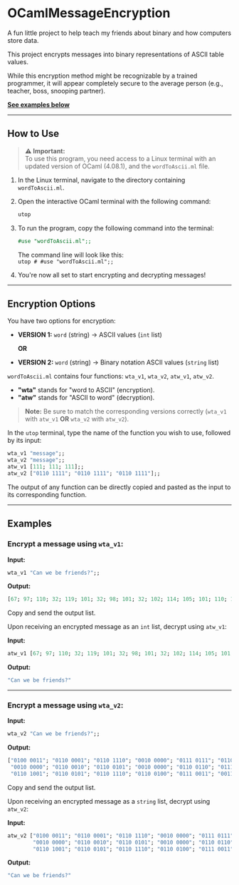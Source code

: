 # **OCamlMessageEncryption**
A fun little project to help teach my friends about binary and how computers store data.

This project encrypts messages into binary representations of ASCII table values.

While this encryption method might be recognizable by a trained programmer, it will appear completely secure to the average person (e.g., teacher, boss, snooping partner).

[**See examples below**](https://github.com/JacksonKary/OCamlMessageEncryption#examples "https://github.com/JacksonKary/OCamlMessageEncryption#examples")

---

## **How to Use**

> **⚠️ Important:**  
> To use this program, you need access to a Linux terminal with an updated version of OCaml (4.08.1), and the `wordToAscii.ml` file.

1. In the Linux terminal, navigate to the directory containing `wordToAscii.ml`.
2. Open the interactive OCaml terminal with the following command:

   ```bash
   utop
   ```

3. To run the program, copy the following command into the terminal:

   ```ocaml
   #use "wordToAscii.ml";;
   ```

   The command line will look like this:  
   ```utop # #use "wordToAscii.ml";;```

4. You're now all set to start encrypting and decrypting messages!

---

## **Encryption Options**

You have two options for encryption:

- **VERSION 1:** `word` (string) -> ASCII values (`int` list)

  **OR**

- **VERSION 2:** `word` (string) -> Binary notation ASCII values (`string` list)

```wordToAscii.ml``` contains four functions: `wta_v1`, `wta_v2`, `atw_v1`, `atw_v2`.

- **"wta"** stands for "word to ASCII" (encryption).
- **"atw"** stands for "ASCII to word" (decryption).

> **Note:** Be sure to match the corresponding versions correctly (`wta_v1` with `atw_v1` **OR** `wta_v2` with `atw_v2`).

In the `utop` terminal, type the name of the function you wish to use, followed by its input:

```ocaml
wta_v1 "message";;
wta_v2 "message";;
atw_v1 [111; 111; 111];;
atw_v2 ["0110 1111"; "0110 1111"; "0110 1111"];;
```

The output of any function can be directly copied and pasted as the input to its corresponding function.

---

## **Examples**

### **Encrypt a message using `wta_v1`:**

**Input:**

```ocaml
wta_v1 "Can we be friends?";;
```

**Output:**

```ocaml
[67; 97; 110; 32; 119; 101; 32; 98; 101; 32; 102; 114; 105; 101; 110; 100; 115; 63]
```

Copy and send the output list.

Upon receiving an encrypted message as an `int` list, decrypt using `atw_v1`:

**Input:**

```ocaml
atw_v1 [67; 97; 110; 32; 119; 101; 32; 98; 101; 32; 102; 114; 105; 101; 110; 100; 115; 63];;
```

**Output:**

```ocaml
"Can we be friends?"
```

---

### **Encrypt a message using `wta_v2`:**

**Input:**

```ocaml
wta_v2 "Can we be friends?";;
```

**Output:**

```ocaml
["0100 0011"; "0110 0001"; "0110 1110"; "0010 0000"; "0111 0111"; "0110 0101"; 
 "0010 0000"; "0110 0010"; "0110 0101"; "0010 0000"; "0110 0110"; "0111 0010"; 
 "0110 1001"; "0110 0101"; "0110 1110"; "0110 0100"; "0111 0011"; "0011 1111"]
```

Copy and send the output list.

Upon receiving an encrypted message as a `string` list, decrypt using `atw_v2`:

**Input:**

```ocaml
atw_v2 ["0100 0011"; "0110 0001"; "0110 1110"; "0010 0000"; "0111 0111"; "0110 0101"; 
        "0010 0000"; "0110 0010"; "0110 0101"; "0010 0000"; "0110 0110"; "0111 0010"; 
        "0110 1001"; "0110 0101"; "0110 1110"; "0110 0100"; "0111 0011"; "0011 1111"];;
```

**Output:**

```ocaml
"Can we be friends?"
```
